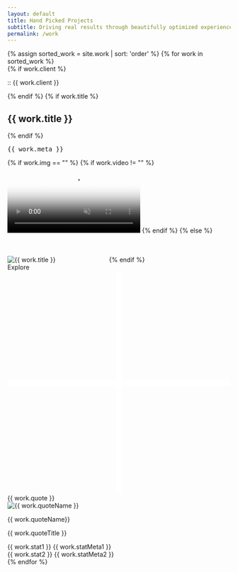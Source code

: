 ```yaml
---
layout: default 
title: Hand Picked Projects
subtitle: Driving real results through beautifully optimized experiences.
permalink: /work
---
```


<div id="work" class="mb-5 pb-5">
	<div class="container">
			{% assign sorted_work = site.work | sort: 'order' %}
			{% for work in sorted_work %}
			<div class="work-item pt-4 mt-4 pb-3">
				<div class="work-item-meta pt-2">
					{% if work.client %}
					<p class="hero-tag fog mb-1 mb-sm-1">
						<span class="blue dot-accent pre">::</span>
						<span class="sub-title pre">{{ work.client }}</span>
					</p>
					{% endif %}
					{% if work.title %}
					<h2 class="mt-0 mb-1">{{ work.title }}</h2>
					{% endif %}
				</div>
				<div class="cards-grid flex flex-wrap pt-1">
					<div class="fx-grow fx-item-2">
						<div class="card-wrap tilt-card" data-tilt style="--cursor-x: 0px; --cursor-y: 0px;">
							<div class="card {{ work.className }}">
								<a class="post-link" href="{{ work.url }}"></a> 
								<pre class="work-cat center">{{ work.meta }}</pre>
								<div class="work-image mt-xs-1"> 
									  {% if work.img == "" %}
									    {% if work.video != "" %}
									      <video id="vid" autoplay="" muted="" loop="" poster="{{ work.vidPoster }}" src="{{ work.vid }}"></video>
									    {% endif %}
									  {% else %}
									    <img class="lazyload" data-src="{{ work.img }}" alt="{{ work.title }}" />
											<svg width="113" height="63" viewBox="0 0 113 63" fill="none" xmlns="http://www.w3.org/2000/svg">
												<rect x="0" width="113" height="63" fill="transparent"/>
											</svg>
									  {% endif %}
								</div>
								<div class="plus-icon explore">
									<span>Explore</span>
									<svg viewBox="0 0 40 40">
										<defs><style>.plus-icon{fill:none;stroke:#fff;stroke-miterlimit:10}</style></defs>
										<path id="bar" class="plus-icon" d="M20 0v40"/>
										<path id="half-1" class="plus-icon" d="M0 20h20"/>
										<path id="half-2" class="plus-icon" d="M20 20h20"/>
									</svg>
								</div>
							</div>
							<div class="card-bg"></div>
							<div class="card-highlight"></div>
						</div>
					</div>
					<div class="flex fx-col fx-grow fx-item-3 pl-2 pl-md-0 mt-md-2 fx-md-row fx-xs-col mt-xs-1">
						<div class="card-wrap fx-grow mb-2 fx-item-md-1 mb-md-0 mr-md-1 mr-xs-0">
							<div class="card quote-item flex fx-col fx-just-center mr-0 py-1 px-3 px-lg-2 py-md-2 px-md-2 pr-md-3 pr-sm-2 py-sm-2 px-sm-1 pr-xs-1 pt-xs-1 pb-xs-1">
								<div class="quote">{{ work.quote }}</div>
								<div class="flex fx-align-center quote-meta">
									<img class="lazyload" data-src="/assets/{{ work.quoteImg }}" alt="{{ work.quoteName }}" />
									<div class="quote-meta-label">
										<p class="name">{{ work.quoteName}}</p>
										<p class="title">{{ work.quoteTitle }}</p>
									</div>
								</div>
								<!-- <span class="quote-icon">&#8220;</span> -->
							</div>
							<div class="card-bg"></div>
						</div>
						<div class="card-wrap fx-grow fx-item-md-2 mb-0 ml-md-1 mt-xs-1 ml-xs-0">
							<div class="card work-stats flex fx-row fx-align-center fx-just-center fx-md-col py-1 px-3 px-lg-2 py-md-1 px-md-2 px-md-1 py-sm-1 px-sm-1">
								<div class="stat-wrap flex fx-col pr-1 pr-md-0 pb-md-1 mb-md-1">
									<span class="stat pre mt-0">{{ work.stat1 }}</span>
									<span class="stat-meta">{{ work.statMeta1 }}</span>
								</div>
								<div class="stat-wrap flex fx-col pl-2 pr-md-0 pl-md-0">
									<span class="stat pre mt-0">{{ work.stat2 }}</span>
									<span class="stat-meta">{{ work.statMeta2 }}</span>
								</div>
							</div>
							<div class="card-bg"></div>
						</div>
					</div>
				</div>
			</div>
			{% endfor %}
	</div>
</div>

<!-- <div class="container">
	<div class="tilt-card" data-tilt>
		<h1 class="title">Tilt Hover Effect</h1>
		<p class="credits">Tilt.js by Gijs Rogé / Photo by Oliur Rahman</p>
		<div class="bg"></div>
	</div>
</div> -->

<script>
( function( $ ) {

	"use strict";

  $(".tilt-card").tilt({
    maxTilt: 20,
    perspective: 1400,
    easing: "cubic-bezier(.03,.98,.52,.99)",
    speed: 1000,
    glare: false,
    maxGlare: 0.3,
    scale: 1
  });
  
}( jQuery ) );
</script>


